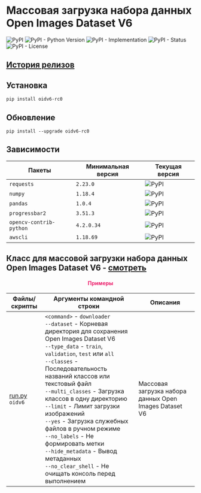# Массовая загрузка набора данных Open Images Dataset V6

![PyPI](https://img.shields.io/pypi/v/oidv6)
![PyPI - Python Version](https://img.shields.io/pypi/pyversions/oidv6)
![PyPI - Implementation](https://img.shields.io/pypi/implementation/oidv6)
![PyPI - Status](https://img.shields.io/pypi/status/oidv6)
![PyPI - License](https://img.shields.io/pypi/l/oidv6)

## [История релизов](https://github.com/DmitryRyumin/pkgs/blob/master/oidv6/NOTES.md)

## Установка

```shell script
pip install oidv6-rc0
```

## Обновление

```shell script
pip install --upgrade oidv6-rc0
```

## Зависимости

| Пакеты | Минимальная версия | Текущая версия |
| ------ | ------------------ | -------------- |
`requests` | `2.23.0` | ![PyPI](https://img.shields.io/pypi/v/requests) |
`numpy` | `1.18.4` | ![PyPI](https://img.shields.io/pypi/v/numpy) |
`pandas` | `1.0.4` | ![PyPI](https://img.shields.io/pypi/v/pandas) |
`progressbar2` | `3.51.3` | ![PyPI](https://img.shields.io/pypi/v/progressbar2) |
`opencv-contrib-python` | `4.2.0.34` | ![PyPI](https://img.shields.io/pypi/v/opencv-contrib-python) |
`awscli` | `1.18.69` | ![PyPI](https://img.shields.io/pypi/v/awscli) |

## Класс для массовой загрузки набора данных Open Images Dataset V6 - [смотреть](https://github.com/DmitryRyumin/OIDv6/blob/master/oidv6/OIDv6.py)

<h4 align="center"><span style="color:#EC256F;">Примеры</span></h4>

| Файлы/скрипты | Аргументы командной строки | Описания |
| ------------- | -------------------------- | -------- |
| [run.py](https://github.com/DmitryRyumin/OIDv6/blob/master/oidv6/samples/run.py)<br>`oidv6` | `<command>` - `downloader`<br>`--dataset` - Корневая директория для сохранения Open Images Dataset V6<br>`--type_data` - `train`, `validation`, `test` или `all`<br>`--classes` - Последовательность названий классов или текстовый файл<br>`--multi_classes` - Загрузка классов в одну директорию<br>`--limit` - Лимит загрузки изображений<br>`--yes` - Загрузка служебных файлов в ручном режиме<br>`--no_labels` - Не формировать метки<br>`--hide_metadata` - Вывод метаданных<br>`--no_clear_shell` - Не очищать консоль перед выполнением | Массовая загрузка набора данных Open Images Dataset V6 |